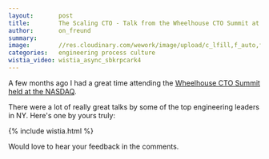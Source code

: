 ```yaml
---
layout:       post
title:        The Scaling CTO - Talk from the Wheelhouse CTO Summit at the NASDAQ
author:       on_freund
summary:
image:        //res.cloudinary.com/wework/image/upload/c_lfill,f_auto,fl_progressive,g_north,h_1400,w_1400/v1461959537/engineering/scaling_cto_talk.jpg
categories:   engineering process culture
wistia_video: wistia_async_sbkrpcark4
---
```


A few months ago I had a great time attending the [Wheelhouse CTO Summit held at the NASDAQ](http://summits.wheelhouse.io/newyork/index.html).

There were a lot of really great talks by some of the top engineering leaders in NY. Here's one by yours truly:

{% include wistia.html %}

Would love to hear your feedback in the comments.